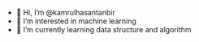 - 👋 Hi, I’m @kamrulhasantanbir
- 👀 I’m interested in machine learning
- 🌱 I’m currently learning data structure and algorithm

<!---
kamrulhasantanbir/kamrulhasantanbir is a ✨ special ✨ repository because its `README.md` (this file) appears on your GitHub profile.
You can click the Preview link to take a look at your changes.
--->
